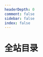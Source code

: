 ```yaml
---
headerDepth: 0
comment: false
sidebar: false
index: false
---
```


# 全站目录

<AutoCatalog base="/zh/" level="3" />
